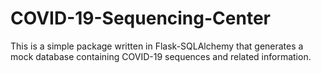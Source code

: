 # COVID-19-Sequencing-Center
This is a simple package written in Flask-SQLAlchemy that generates a mock database containing COVID-19 sequences and related information.
